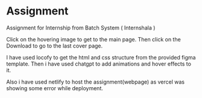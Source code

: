 # Assignment
Assignment for Internship from Batch System ( Internshala )

Click on the hovering image to get to the main page.
Then click on the Download to go to the last cover page.

I have used locofy to get the html and css structure from the provided figma template.
Then i have used chatgpt to add animations and hover effects to it.

Also i have used netlify to host the assignment(webpage) as vercel was showing some error while deployment.
